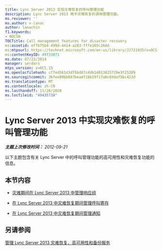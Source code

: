 ```yaml
---
title: Lync Server 2013 实现灾难恢复的呼叫管理功能
description: Lync Server 2013 用于灾难恢复的调用管理功能。
ms.reviewer: ''
ms.author: v-lanac
author: lanachin
f1.keywords:
- NOCSH
TOCTitle: Call management features for disaster recovery
ms:assetid: effb75b4-499d-4414-a283-fffe165c26dd
ms:mtpsurl: https://technet.microsoft.com/en-us/library/JJ721935(v=OCS.15)
ms:contentKeyID: 49733871
ms.date: 07/23/2014
manager: serdars
mtps_version: v=OCS.15
ms.openlocfilehash: cf7ed561d3d75bd87cddb1d813825729e3f25389
ms.sourcegitcommit: 36fee89bb887bea4f18b19f17a8c69daf5bc423d
ms.translationtype: MT
ms.contentlocale: zh-CN
ms.lasthandoff: 11/26/2020
ms.locfileid: "49435738"
---
```

# <a name="call-management-features-for-disaster-recovery-in-lync-server-2013"></a>Lync Server 2013 中实现灾难恢复的呼叫管理功能

<div data-xmlns="http://www.w3.org/1999/xhtml">

<div class="topic" data-xmlns="http://www.w3.org/1999/xhtml" data-msxsl="urn:schemas-microsoft-com:xslt" data-cs="https://msdn.microsoft.com/">

<div data-asp="https://msdn2.microsoft.com/asp">



</div>

<div id="mainSection">

<div id="mainBody">

<span> </span>

_**主题上次修改时间：** 2012-09-21_

以下主题包含有关 Lync Server 中的呼叫管理功能的高可用性和灾难恢复功能的信息。

<div>

## <a name="in-this-section"></a>本节内容

  - [灾难期间在 Lync Server 2013 中管理响应组](lync-server-2013-managing-response-groups-during-a-disaster.md)

  - [在 Lync Server 2013 中灾难恢复期间管理呼叫寄存](lync-server-2013-manage-call-park-during-disaster-recovery.md)

  - [在 Lync Server 2013 中灾难恢复期间管理通知](lync-server-2013-manage-announcements-during-disaster-recovery.md)

</div>

<div>

## <a name="see-also"></a>另请参阅


[管理 Lync Server 2013 灾难恢复、高可用性和备份服务](lync-server-2013-managing-lync-server-disaster-recovery-high-availability-and-backup-service.md)  
  

</div>

</div>

<span> </span>

</div>

</div>

</div>

